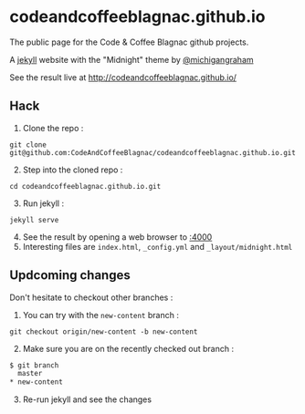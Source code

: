 codeandcoffeeblagnac.github.io
==============================

The public page for the Code & Coffee Blagnac github projects.

A [jekyll](http://jekyllrb.com/) website with the "Midnight" theme by [@michigangraham](https://twitter.com/michigangraham)

See the result live at http://codeandcoffeeblagnac.github.io/

Hack
----

 1. Clone the repo :

  ```
  git clone git@github.com:CodeAndCoffeeBlagnac/codeandcoffeeblagnac.github.io.git
  ```

 2. Step into the cloned repo :

  ```
  cd codeandcoffeeblagnac.github.io.git
  ```

 3. Run jekyll :

  ```
  jekyll serve
  ```

 4. See the result by opening a web browser to [:4000](http://localhost:4000/)
 5. Interesting files are `index.html`, `_config.yml` and `_layout/midnight.html`

Updcoming changes
-----------------

Don't hesitate to checkout other branches :

 1. You can try with the `new-content` branch :

  ```
  git checkout origin/new-content -b new-content
  ```

 2. Make sure you are on the recently checked out branch :

  ```sh
  $ git branch
    master
  * new-content
  ```

 3. Re-run jekyll and see the changes
